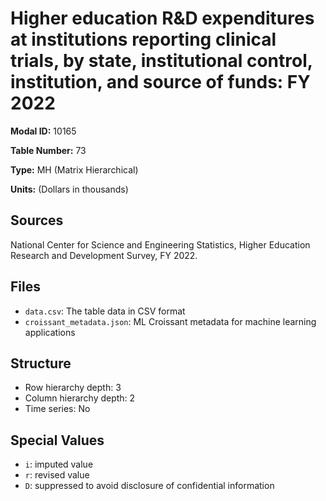 # Higher education R&D expenditures at institutions reporting clinical trials, by state, institutional control, institution, and source of funds: FY 2022

**Modal ID:** 10165

**Table Number:** 73

**Type:** MH (Matrix Hierarchical)

**Units:** (Dollars in thousands)

## Sources

National Center for Science and Engineering Statistics, Higher Education Research and Development Survey, FY 2022.

## Files

- `data.csv`: The table data in CSV format
- `croissant_metadata.json`: ML Croissant metadata for machine learning applications

## Structure

- Row hierarchy depth: 3
- Column hierarchy depth: 2
- Time series: No

## Special Values

- `i`: imputed value
- `r`: revised value
- `D`: suppressed to avoid disclosure of confidential information
